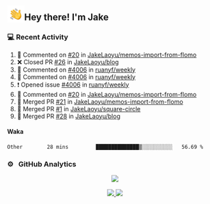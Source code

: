 <img alt="Night Coding" src="./assets/Hand%20Wave.gif" width='40' align="left"/><h2>Hey there! I'm Jake</h2>

### 💻 Recent Activity

<!--RECENT_ACTIVITY:start-->
1. 💬 Commented on [#20](https://github.com/JakeLaoyu/memos-import-from-flomo/issues/20#issuecomment-1948466060) in [JakeLaoyu/memos-import-from-flomo](https://github.com/JakeLaoyu/memos-import-from-flomo)<br>
2. ❌ Closed PR [#26](https://github.com/JakeLaoyu/blog/pull/26) in [JakeLaoyu/blog](https://github.com/JakeLaoyu/blog)<br>
3. 💬 Commented on [#4006](https://github.com/ruanyf/weekly/issues/4006#issuecomment-1921456860) in [ruanyf/weekly](https://github.com/ruanyf/weekly)<br>
4. 💬 Commented on [#4006](https://github.com/ruanyf/weekly/issues/4006#issuecomment-1921372032) in [ruanyf/weekly](https://github.com/ruanyf/weekly)<br>
5. ❗️ Opened issue [#4006](https://github.com/ruanyf/weekly/issues/4006) in [ruanyf/weekly](https://github.com/ruanyf/weekly)<br>
6. 💬 Commented on [#20](https://github.com/JakeLaoyu/memos-import-from-flomo/issues/20#issuecomment-1914109059) in [JakeLaoyu/memos-import-from-flomo](https://github.com/JakeLaoyu/memos-import-from-flomo)<br>
7. 🎉 Merged PR [#21](https://github.com/JakeLaoyu/memos-import-from-flomo/pull/21) in [JakeLaoyu/memos-import-from-flomo](https://github.com/JakeLaoyu/memos-import-from-flomo)<br>
8. 🎉 Merged PR [#1](https://github.com/JakeLaoyu/square-circle/pull/1) in [JakeLaoyu/square-circle](https://github.com/JakeLaoyu/square-circle)<br>
9. 🎉 Merged PR [#28](https://github.com/JakeLaoyu/blog/pull/28) in [JakeLaoyu/blog](https://github.com/JakeLaoyu/blog)<br>
<!--RECENT_ACTIVITY:end-->

#### Waka

<!--START_SECTION:waka-->

```text
Other        28 mins         ██████████████▒░░░░░░░░░░   56.69 %
```

<!--END_SECTION:waka-->

### ⚙️ &nbsp; GitHub Analytics

<p align="center">
  <img src="http://github-profile-summary-cards.vercel.app/api/cards/profile-details?username=JakeLaoyu&theme=2077" />
</p>


<p align="center">
<a href="https://github.com/JakeLaoyu">
  <img height="180em" src="https://github-readme-stats-eight-theta.vercel.app/api?username=jakelaoyu&show_icons=true&theme=algolia&include_all_commits=true&count_private=true"/>
  <img height="180em" src="https://github-readme-stats-eight-theta.vercel.app/api/top-langs/?username=jakelaoyu&layout=compact&langs_count=8&theme=algolia&hide=html&count_private=true"/>
</a>
</p>

<!-- ### 🤝🏻 &nbsp; Connect with Me

<p align="center">
<a href="https://i.jakeyu.top"><img src="https://img.shields.io/badge/-i.jakeyu.top-3423A6?style=flat&logo=Google-Chrome&logoColor=white"/></a>
<a href="mailto:jake.laoyu@gmail.com"><img src="https://img.shields.io/badge/-jake.laoyu@gmail.com-D14836?style=flat&logo=Gmail&logoColor=white"/></a>
</p> -->
